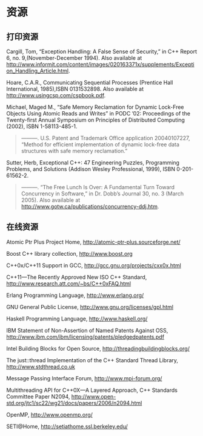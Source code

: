 # 资源

## 打印资源

Cargill, Tom, “Exception Handling: A False Sense of Security,” in C++ Report 6, no. 9,(November-December 1994). Also available at http://www.informit.com/content/images/020163371x/supplements/Exception_Handling_Article.html.

Hoare, C.A.R., Communicating Sequential Processes (Prentice Hall International, 1985),ISBN 0131532898. Also available at http://www.usingcsp.com/cspbook.pdf.

Michael, Maged M., “Safe Memory Reclamation for Dynamic Lock-Free Objects Using Atomic Reads and Writes” in PODC ’02: Proceedings of the Twenty-first Annual Symposium on Principles of Distributed Computing (2002), ISBN 1-58113-485-1.

> ———. U.S. Patent and Trademark Office application 20040107227, “Method for efficient implementation of dynamic lock-free data structures with safe memory reclamation.”

Sutter, Herb, Exceptional C++: 47 Engineering Puzzles, Programming Problems, and Solutions (Addison Wesley Professional, 1999), ISBN 0-201-61562-2.

> ———. “The Free Lunch Is Over: A Fundamental Turn Toward Concurrency in Software,” in Dr. Dobb’s Journal 30, no. 3 (March 2005). Also available at http://www.gotw.ca/publications/concurrency-ddj.htm.

## 在线资源

Atomic Ptr Plus Project Home, http://atomic-ptr-plus.sourceforge.net/

Boost C++ library collection, http://www.boost.org

C++0x/C++11 Support in GCC, http://gcc.gnu.org/projects/cxx0x.html

C++11—The Recently Approved New ISO C++ Standard, http://www.research.att.com/~bs/C++0xFAQ.html

Erlang Programming Language, http://www.erlang.org/

GNU General Public License, http://www.gnu.org/licenses/gpl.html

Haskell Programming Language, http://www.haskell.org/

IBM Statement of Non-Assertion of Named Patents Against OSS, http://www.ibm.com/ibm/licensing/patents/pledgedpatents.pdf

Intel Building Blocks for Open Source, http://threadingbuildingblocks.org/

The just::thread Implementation of the C++ Standard Thread Library, http://www.stdthread.co.uk

Message Passing Interface Forum, http://www.mpi-forum.org/

Multithreading API for C++0X—A Layered Approach, C++ Standards Committee Paper N2094, http://www.open-std.org/jtc1/sc22/wg21/docs/papers/2006/n2094.html

OpenMP, http://www.openmp.org/

SETI@Home, http://setiathome.ssl.berkeley.edu/